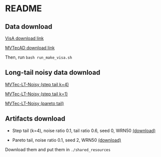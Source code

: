 # README #


## Data download

[VisA download link](https://www.dropbox.com/scl/fi/rqdsrc37ux6wpphg2jmiu/visa.zip?rlkey=b9yzmn8d83vufqo2qdz3hgaby&dl=0)

[MVTecAD download link](https://www.dropbox.com/scl/fi/ljpssqaskivg9cgpcnx7x/mvtec.zip?rlkey=zxzm4q811omc1dni8od6f1l9x&dl=0)

Then, run `bash run_make_visa.sh`

## Long-tail noisy data download

[MVTec-LT-Noisy (step tail k=4)](https://www.dropbox.com/scl/fi/5ssqx9fq4h3lb56npetdm/mvtec_step_random_nr10_tk4_tr60.zip?rlkey=f2s0xpa5z8jp9bqcnrv3um5yj&dl=0)

[MVTec-LT-Noisy (step tail k=1)](https://www.dropbox.com/scl/fi/y4357oz2nmxzkduc9ogok/mvtec_step_random_nr10_tk1_tr60.zip?rlkey=cxgsc2v6d4m3ca6xgxdxlicvy&dl=0)

[MVTec-LT-Noisy (pareto tail)](https://www.dropbox.com/scl/fi/0couau4d8ffag96dnia61/mvtec_pareto_random_nr10.zip?rlkey=aknswq9tioo1i5smgjlpe9pms&dl=0)






## Artifacts download
 - Step tail (k=4), noise ratio 0.1, tail ratio 0.6, seed 0, WRN50 [(download)](https://www.dropbox.com/scl/fi/jt1eoivp7rah9xe28mpct/extracted_mvtec_step_nr10_tk4_tr60_seed0_wrn50.pt?rlkey=md7vhzgl4aivxr2w4cl4s93x1&dl=0)

 - Pareto tail, noise ratio 0.1, seed 2, WRN50 [(download)](https://www.dropbox.com/scl/fi/dnjs4llpb5flzb2i2w2tm/extracted_mvtec_pareto_nr10_seed2_wrn50.pt?rlkey=o7q27ruzsdyg119bqfp1x6iob&dl=0)

Download them and put them in `./shared_resources`